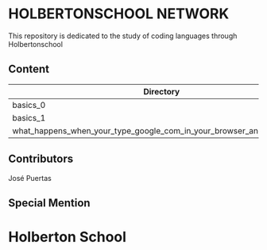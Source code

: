# HOLBERTONSCHOOL NETWORK

This repository is dedicated to the study of coding languages through Holbertonschool

## Content

|Directory|Language|
|---------|---------------------------|
|basics_0|None|
|basics_1|None|
|what_happens_when_your_type_google_com_in_your_browser_and_press_enter|None|


## Contributors

José Puertas

## Special Mention

# Holberton School
